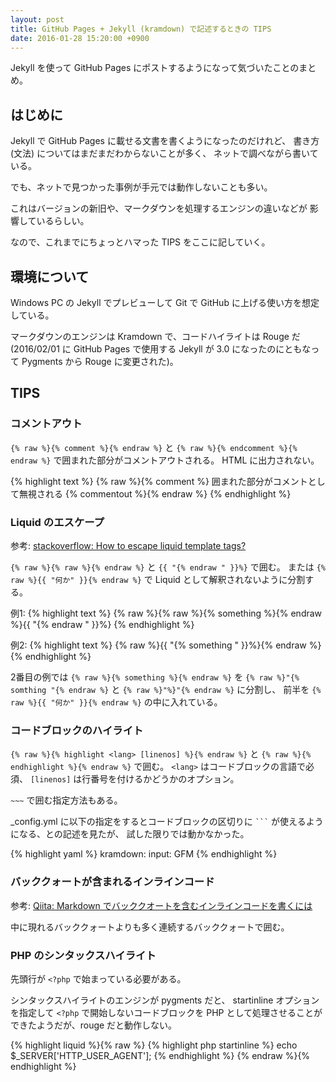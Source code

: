 ```yaml
---
layout: post
title: GitHub Pages + Jekyll (kramdown) で記述するときの TIPS
date: 2016-01-28 15:20:00 +0900
---
```

Jekyll を使って GitHub Pages にポストするようになって気づいたことのまとめ。

## はじめに

Jekyll で GitHub Pages に載せる文書を書くようになったのだけれど、
書き方 (文法) についてはまだまだわからないことが多く、
ネットで調べながら書いている。

でも、ネットで見つかった事例が手元では動作しないことも多い。

これはバージョンの新旧や、マークダウンを処理するエンジンの違いなどが
影響しているらしい。

なので、これまでにちょっとハマった TIPS をここに記していく。


## 環境について

Windows PC の Jekyll でプレビューして Git で GitHub に上げる使い方を想定している。

マークダウンのエンジンは Kramdown で、コードハイライトは Rouge だ
(2016/02/01 に GitHub Pages で使用する Jekyll が 3.0 になったのにともなって
Pygments から Rouge に変更された)。

## TIPS

### コメントアウト

`{% raw %}{% comment %}{% endraw %}` と `{% raw %}{% endcomment %}{% endraw %}`
で囲まれた部分がコメントアウトされる。
HTML に出力されない。

{% highlight text %}
{% raw %}{% comment %}
囲まれた部分がコメントとして無視される
{% commentout %}{% endraw %}
{% endhighlight %}


### Liquid のエスケープ

参考: [stackoverflow: How to escape liquid template tags?](http://stackoverflow.com/questions/3426182/how-to-escape-liquid-template-tags)

`{% raw %}{% raw %}{% endraw %}` と `{{ "{% endraw " }}%}` で囲む。
または `{% raw %}{{ "何か" }}{% endraw %}` で Liquid として解釈されないように分割する。

例1:
{% highlight text %}
{% raw %}{% raw %}{% something %}{% endraw %}{{ "{% endraw " }}%}
{% endhighlight %}

例2:
{% highlight text %}
{% raw %}{{ "{% something " }}%}{% endraw %}
{% endhighlight %}

2番目の例では `{% raw %}{% something %}{% endraw %}` を
`{% raw %}"{% somthing "{% endraw %}` と `{% raw %}"%}"{% endraw %}`
に分割し、
前半を `{% raw %}{{ "何か" }}{% endraw %}` の中に入れている。


### コードブロックのハイライト

`{% raw %}{% highlight <lang> [linenos] %}{% endraw %}` と
`{% raw %}{% endhighlight %}{% endraw %}`
で囲む。
`<lang>` はコードブロックの言語で必須、
`[linenos]` は行番号を付けるかどうかのオプション。

`~~~` で囲む指定方法もある。

_config.yml に以下の指定をするとコードブロックの区切りに
```` ``` ```` が使えるようになる、との記述を見たが、
試した限りでは動かなかった。

{% highlight yaml %}
kramdown:
  input: GFM
{% endhighlight %}


### バッククォートが含まれるインラインコード

参考: [Qiita: Markdown でバッククオートを含むインラインコードを書くには](http://qiita.com/uasi/items/251f4e66ceb95c043b3d)

中に現れるバッククォートよりも多く連続するバッククォートで囲む。


### PHP のシンタックスハイライト

先頭行が `<?php` で始まっている必要がある。

シンタックスハイライトのエンジンが pygments だと、
startinline オプションを指定して
`<?php` で開始しないコードブロックを PHP として処理させることが
できたようだが、rouge だと動作しない。

{% highlight liquid %}{% raw %}
{% highlight php startinline %}
echo $_SERVER['HTTP_USER_AGENT'];
{% endhighlight %}
{% endraw %}{% endhighlight %}